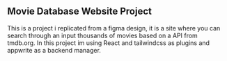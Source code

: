 ## Movie Database Website Project
This is a project i replicated from a figma design, it is a site where you can search through an input thousands of movies based on a API from tmdb.org.
In this project im using React and tailwindcss as plugins and appwrite as a backend manager.
